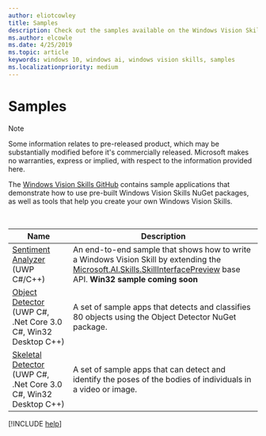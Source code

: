 ```yaml
---
author: eliotcowley
title: Samples
description: Check out the samples available on the Windows Vision Skills GitHub repository.
ms.author: elcowle
ms.date: 4/25/2019
ms.topic: article
keywords: windows 10, windows ai, windows vision skills, samples
ms.localizationpriority: medium
---
```


# Samples

> [!NOTE]
> Some information relates to pre-released product, which may be substantially modified before it's commercially released. Microsoft makes no warranties, express or implied, with respect to the information provided here.

The [Windows Vision Skills GitHub](https://github.com/Microsoft/WindowsVisionSkillsPreview/tree/master/samples) contains sample applications that demonstrate how to use pre-built Windows Vision Skills NuGet packages, as well as tools that help you create your own Windows Vision Skills.

<br/>

| Name | Description |
|------|-------------|
| [Sentiment Analyzer](https://github.com/Microsoft/WindowsVisionSkillsPreview/tree/master/samples/SentimentAnalyzerCustomSkill) (UWP C#/C++) | An end-to-end sample that shows how to write a Windows Vision Skill by extending the [Microsoft.AI.Skills.SkillInterfacePreview](https://docs.microsoft.com/dotnet/api/microsoft.ai.skills.skillinterfacepreview) base API. **Win32 sample coming soon** |
| [Object Detector](https://github.com/microsoft/WindowsVisionSkillsPreview/tree/master/samples/ObjectDetector) (UWP C#, .Net Core 3.0 C#, Win32 Desktop C++) | A set of sample apps that detects and classifies 80 objects using the Object Detector NuGet package. |
| [Skeletal Detector](https://github.com/microsoft/WindowsVisionSkillsPreview/tree/master/samples/SkeletalDetector) (UWP C#, .Net Core 3.0 C#, Win32 Desktop C++) | A set of sample apps that can detect and identify the poses of the bodies of individuals in a video or image. |

[!INCLUDE [help](../includes/get-help-vision.md)]
